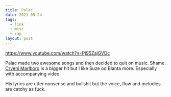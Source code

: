 ```yaml
---
title: Palac
date: 2021-05-24
tags:
  - link
  - misc
  - rap
layout: post
---
```


https://www.youtube.com/watch?v=Pj95ZajGVDc

Palac made two awesome songs and then decided to quit on music. Shame. [Crveni Marlboro](https://www.youtube.com/watch?v=Vrx6rbgtH0s) is a bigger hit but I like Suze od Blanta more. Especially with accompanying video.

His lyrics are utter nonsense and bullshit but the voice, flow and melodies are catchy as fuck.

